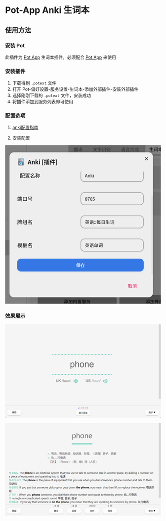 # Pot-App Anki 生词本

## 使用方法

### 安装 Pot

此插件为 [Pot App](https://github.com/pot-app/pot-desktop) 生词本插件，必须配合 [Pot App](https://github.com/pot-app/pot-desktop) 来使用

### 安装插件

1. 下载得到 `.potext` 文件
2. 打开 Pot-偏好设置-服务设置-生词本-添加外部插件-安装外部插件
3. 选择刚刚下载的 `.potext` 文件，安装成功
4. 将插件添加到服务列表即可使用

### 配置选项

1. [anki配置指南](https://pot-app.com/docs/api/collection/anki.html)

2. 安装配置

![image-20250530170929069](https://raw.githubusercontent.com/stayhungry134/pot-app-collection-plugin-niceanki/refs/heads/master/assets/image-20250530170929069.png)

### 效果展示

![image-20250530171202598](https://raw.githubusercontent.com/stayhungry134/pot-app-collection-plugin-niceanki/refs/heads/master/assets/image-20250530171202598.png)

![image-20250530171216314](https://raw.githubusercontent.com/stayhungry134/pot-app-collection-plugin-niceanki/refs/heads/master/assets/image-20250530171216314.png)
